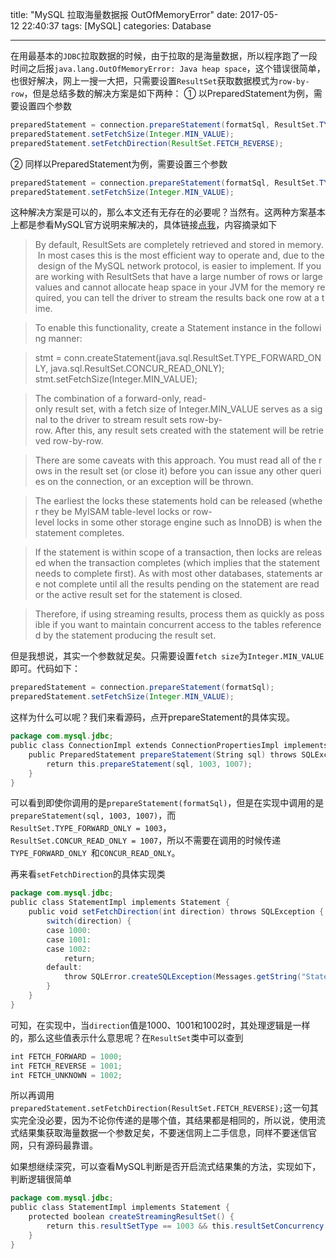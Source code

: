 title: "MySQL 拉取海量数据报 OutOfMemoryError"
date: 2017-05-12 22:40:37
tags: [MySQL]
categories: Database

---

在用最基本的`JDBC`拉取数据的时候，由于拉取的是海量数据，所以程序跑了一段时间之后报`java.lang.OutOfMemoryError: Java heap space`，这个错误很简单，也很好解决，网上一搜一大把，只需要设置`ResultSet`获取数据模式为`row-by-row`，但是总结多数的解决方案是如下两种：
① 以PreparedStatement为例，需要设置四个参数
```java
preparedStatement = connection.prepareStatement(formatSql, ResultSet.TYPE_FORWARD_ONLY, ResultSet.CONCUR_READ_ONLY);
preparedStatement.setFetchSize(Integer.MIN_VALUE);
preparedStatement.setFetchDirection(ResultSet.FETCH_REVERSE);
```

② 同样以PreparedStatement为例，需要设置三个参数
```java
preparedStatement = connection.prepareStatement(formatSql, ResultSet.TYPE_FORWARD_ONLY, ResultSet.CONCUR_READ_ONLY);
preparedStatement.setFetchSize(Integer.MIN_VALUE);
```

这种解决方案是可以的，那么本文还有无存在的必要呢？当然有。这两种方案基本上都是参看MySQL官方说明来解决的，具体链接[点我](https://dev.mysql.com/doc/connector-j/5.1/en/connector-j-reference-implementation-notes.html)，内容摘录如下
>By default, ResultSets are completely retrieved and stored in memory. In most cases this is the most efficient way to operate and, due to the design of the MySQL network protocol, is easier to implement. If you are working with ResultSets that have a large number of rows or large values and cannot allocate heap space in your JVM for the memory required, you can tell the driver to stream the results back one row at a time.

>To enable this functionality, create a Statement instance in the following manner:

>stmt = conn.createStatement(java.sql.ResultSet.TYPE_FORWARD_ONLY, java.sql.ResultSet.CONCUR_READ_ONLY);
stmt.setFetchSize(Integer.MIN_VALUE);

>The combination of a forward-only, read-only result set, with a fetch size of Integer.MIN_VALUE serves as a signal to the driver to stream result sets row-by-row. After this, any result sets created with the statement will be retrieved row-by-row.

>There are some caveats with this approach. You must read all of the rows in the result set (or close it) before you can issue any other queries on the connection, or an exception will be thrown.

>The earliest the locks these statements hold can be released (whether they be MyISAM table-level locks or row-level locks in some other storage engine such as InnoDB) is when the statement completes.

>If the statement is within scope of a transaction, then locks are released when the transaction completes (which implies that the statement needs to complete first). As with most other databases, statements are not complete until all the results pending on the statement are read or the active result set for the statement is closed.

>Therefore, if using streaming results, process them as quickly as possible if you want to maintain concurrent access to the tables referenced by the statement producing the result set.

但是我想说，其实一个参数就足矣。只需要设置`fetch size`为`Integer.MIN_VALUE`即可。代码如下：
```java
preparedStatement = connection.prepareStatement(formatSql);
preparedStatement.setFetchSize(Integer.MIN_VALUE);
```

这样为什么可以呢？我们来看源码，点开prepareStatement的具体实现。

```java
package com.mysql.jdbc;
public class ConnectionImpl extends ConnectionPropertiesImpl implements MySQLConnection {
    public PreparedStatement prepareStatement(String sql) throws SQLException {
        return this.prepareStatement(sql, 1003, 1007);
    }
}
```
可以看到即使你调用的是`prepareStatement(formatSql)`，但是在实现中调用的是`prepareStatement(sql, 1003, 1007)`，而`ResultSet.TYPE_FORWARD_ONLY = 1003`，`ResultSet.CONCUR_READ_ONLY = 1007`，所以不需要在调用的时候传递`TYPE_FORWARD_ONLY `和`CONCUR_READ_ONLY`。

再来看`setFetchDirection`的具体实现类
```java
package com.mysql.jdbc;
public class StatementImpl implements Statement {
    public void setFetchDirection(int direction) throws SQLException {
        switch(direction) {
        case 1000:
        case 1001:
        case 1002:
            return;
        default:
            throw SQLError.createSQLException(Messages.getString("Statement.5"), "S1009", this.getExceptionInterceptor());
        }
    }
}
```
可知，在实现中，当`direction`值是1000、1001和1002时，其处理逻辑是一样的，那么这些值表示什么意思呢？在`ResultSet`类中可以查到
```java
int FETCH_FORWARD = 1000;
int FETCH_REVERSE = 1001;
int FETCH_UNKNOWN = 1002;
```
所以再调用`preparedStatement.setFetchDirection(ResultSet.FETCH_REVERSE);`这一句其实完全没必要，因为不论你传递的是哪个值，其结果都是相同的，所以说，使用流式结果集获取海量数据一个参数足矣，不要迷信网上二手信息，同样不要迷信官网，只有源码最靠谱。

如果想继续深究，可以查看MySQL判断是否开启流式结果集的方法，实现如下，判断逻辑很简单
```java
package com.mysql.jdbc;
public class StatementImpl implements Statement {
    protected boolean createStreamingResultSet() {
        return this.resultSetType == 1003 && this.resultSetConcurrency == 1007 && this.fetchSize == -2147483648;
    }
}
```
